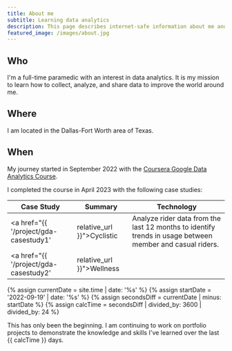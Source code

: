 ```yaml
---
title: About me
subtitle: Learning data analytics
description: This page describes internet-safe information about me and the beginning of my journey into data analytics.
featured_image: /images/about.jpg
---
```


## Who

I'm a full-time paramedic with an interest in data analytics. It is my mission to learn how to collect, analyze, and share data to improve the world around me.

## Where

I am located in the Dallas-Fort Worth area of Texas.

## When

My journey started in September 2022 with the <a href="https://www.coursera.org/google-certificates/data-analytics-certificate" target="_blank">Coursera Google Data Analytics Course</a>.

I completed the course in April 2023 with the following case studies:

| Case Study               | Summary | Technology               |
|--------------------------|---------|--------------------------|
| <a href="{{ '/project/gda-casestudy1' | relative_url }}">Cyclistic</a> | Analyze rider data from the last 12 months to identify trends in usage between member and casual riders. | Excel, R Studio, Tableau |
| <a href="{{ '/project/gda-casestudy2' | relative_url }}">Wellness</a>  |  | |

{% assign currentDate = site.time | date: '%s' %}
{% assign startDate = '2022-09-19' | date: '%s' %}
{% assign secondsDiff = currentDate | minus: startDate %}
{% assign calcTime = secondsDiff | divided_by: 3600 | divided_by: 24 %}

This has only been the beginning. I am continuing to work on portfolio projects to demonstrate the knowledge and skills I've learned over the last {{ calcTime }} days.